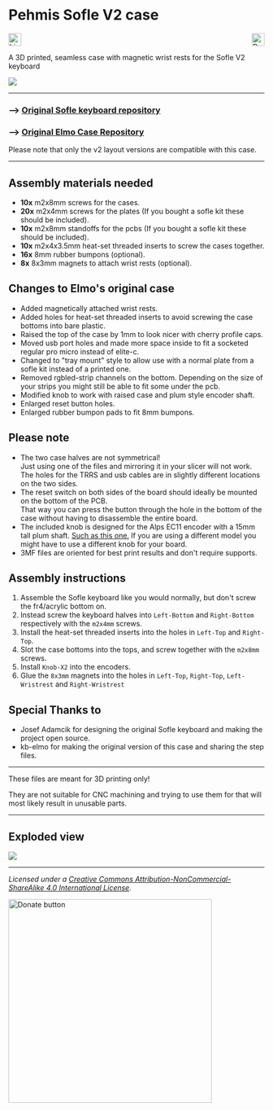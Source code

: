 
# Pehmis Sofle V2 case

<a href="http://creativecommons.org/licenses/by-nc-sa/4.0/"><img src="https://img.shields.io/badge/License-CC%20BY--NC--SA%204.0-lightgrey.svg" alt="Licence" height="25"/></a><a href="https://www.paypal.com/donate/?hosted_button_id=LNPV4WR7C95VA"><img src="https://img.shields.io/badge/Donate-PayPal-blue" alt="Donate button" align="right" height="25"/></a>

A 3D printed, seamless case with magnetic wrist rests for the Sofle V2 keyboard

![](_Images/sofle1.png)

---

### --> [Original Sofle keyboard repository](https://github.com/josefadamcik/SofleKeyboard)

### --> [Original Elmo Case Repository](https://github.com/kb-elmo/SofleCase)

Please note that only the v2 layout versions are compatible with this case.

---

## Assembly materials needed

* **10x** m2x8mm screws for the cases.
* **20x** m2x4mm screws for the plates (If you bought a sofle kit these should be included).
* **10x** m2x8mm standoffs for the pcbs (If you bought a sofle kit these should be included).
* **10x** m2x4x3.5mm heat-set threaded inserts to screw the cases together.
* **16x** 8mm rubber bumpons (optional).
* **8x** 8x3mm magnets to attach wrist rests (optional).

## Changes to Elmo's original case

* Added magnetically attached wrist rests.
* Added holes for heat-set threaded inserts to avoid screwing the case bottoms into bare plastic.
* Raised the top of the case by 1mm to look nicer with cherry profile caps.
* Moved usb port holes and made more space inside to fit a socketed regular pro micro instead of elite-c.
* Changed to "tray mount" style to allow use with a normal plate from a sofle kit instead of a printed one.
* Removed rgbled-strip channels on the bottom. Depending on the size of your strips you might still be able to fit some under the pcb.
* Modified knob to work with raised case and plum style encoder shaft.
* Enlarged reset button holes.
* Enlarged rubber bumpon pads to fit 8mm bumpons.

## Please note

* The two case halves are not symmetrical!  
Just using one of the files and mirroring it in your slicer will not work.  
The holes for the TRRS and usb cables are in slightly different locations on the two sides.
* The reset switch on both sides of the board should ideally be mounted on the bottom of the PCB.  
That way you can press the button through the hole in the bottom of the case without having to disassemble the entire board.
* The included knob is designed for the Alps EC11 encoder with a 15mm tall plum shaft.  [Such as this one.](https://www.aliexpress.com/item/1005002767327743.html)
If you are using a different model you might have to use a different knob for your board.
* 3MF files are oriented for best print results and don't require supports.

## Assembly instructions

1. Assemble the Sofle keyboard like you would normally, but don't screw the fr4/acrylic bottom on. 
2. Instead screw the keyboard halves into `Left-Bottom` and `Right-Bottom` respectively with the `m2x4mm` screws.
3. Install the heat-set threaded inserts into the holes in `Left-Top` and `Right-Top`.
4. Slot the case bottoms into the tops, and screw together with the `m2x8mm` screws.
5. Install `Knob-X2` into the encoders.
6. Glue the `8x3mm` magnets into the holes in `Left-Top`, `Right-Top`, `Left-Wristrest` and `Right-Wristrest`

## Special Thanks to

* Josef Adamcik for designing the original Sofle keyboard and making the project open source.
* kb-elmo for making the original version of this case and sharing the step files.

---

These files are meant for 3D printing only! 

They are not suitable for CNC machining and trying to use them for that will most likely result in unusable parts.

---
## Exploded view

![](_Images/render1.png)

---

_Licensed under a
[Creative Commons Attribution-NonCommercial-ShareAlike 4.0 International License][cc-by-nc-sa]._

[cc-by-nc-sa]: http://creativecommons.org/licenses/by-nc-sa/4.0/

<a href="https://www.paypal.com/donate/?hosted_button_id=LNPV4WR7C95VA"><img src="https://github.com/andreostrovsky/donate-with-paypal/raw/master/dark.svg" alt="Donate button" width="400px"></a>

